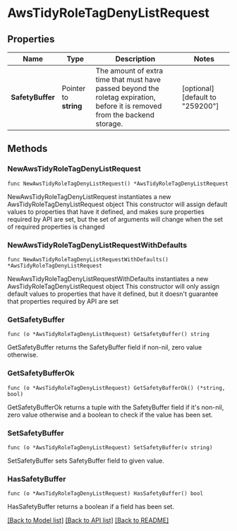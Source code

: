 # AwsTidyRoleTagDenyListRequest


## Properties

Name | Type | Description | Notes
------------ | ------------- | ------------- | -------------
**SafetyBuffer** | Pointer to **string** | The amount of extra time that must have passed beyond the roletag expiration, before it is removed from the backend storage. | [optional] [default to "259200"]



## Methods


### NewAwsTidyRoleTagDenyListRequest

`func NewAwsTidyRoleTagDenyListRequest() *AwsTidyRoleTagDenyListRequest`

NewAwsTidyRoleTagDenyListRequest instantiates a new AwsTidyRoleTagDenyListRequest object
This constructor will assign default values to properties that have it defined,
and makes sure properties required by API are set, but the set of arguments
will change when the set of required properties is changed

### NewAwsTidyRoleTagDenyListRequestWithDefaults

`func NewAwsTidyRoleTagDenyListRequestWithDefaults() *AwsTidyRoleTagDenyListRequest`

NewAwsTidyRoleTagDenyListRequestWithDefaults instantiates a new AwsTidyRoleTagDenyListRequest object
This constructor will only assign default values to properties that have it defined,
but it doesn't guarantee that properties required by API are set


### GetSafetyBuffer

`func (o *AwsTidyRoleTagDenyListRequest) GetSafetyBuffer() string`

GetSafetyBuffer returns the SafetyBuffer field if non-nil, zero value otherwise.

### GetSafetyBufferOk

`func (o *AwsTidyRoleTagDenyListRequest) GetSafetyBufferOk() (*string, bool)`

GetSafetyBufferOk returns a tuple with the SafetyBuffer field if it's non-nil, zero value otherwise
and a boolean to check if the value has been set.

### SetSafetyBuffer

`func (o *AwsTidyRoleTagDenyListRequest) SetSafetyBuffer(v string)`

SetSafetyBuffer sets SafetyBuffer field to given value.


### HasSafetyBuffer

`func (o *AwsTidyRoleTagDenyListRequest) HasSafetyBuffer() bool`

HasSafetyBuffer returns a boolean if a field has been set.









[[Back to Model list]](../README.md#documentation-for-models) [[Back to API list]](../README.md#documentation-for-api-endpoints) [[Back to README]](../README.md)


